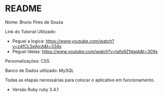 # README

Nome: Bruno Pires de Souza
 
Link do Tutorial Utilizado: 
 * Peguei a logica: https://www.youtube.com/watch?v=z4fCLSeAjcA&t=334s
 * Peguei Ideias: https://www.youtube.com/watch?v=tafq9Zfdgpk&t=309s

Personalizações: CSS
 
Banco de Dados utilizado: MySQL

Todas as etapas necessárias para colocar o aplicativo em funcionamento.

* Versão Ruby
ruby 3.4.1 
